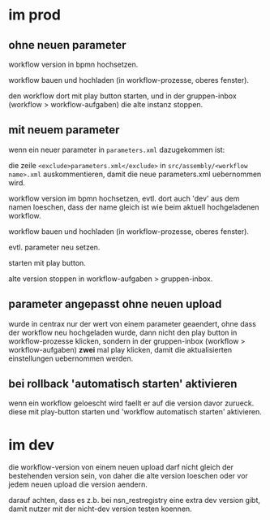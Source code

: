 # im prod

## ohne neuen parameter

workflow version in bpmn hochsetzen.

workflow bauen und hochladen (in workflow-prozesse, oberes fenster).

den workflow dort mit play button starten, und in
der gruppen-inbox (workflow > workflow-aufgaben) die alte instanz
stoppen.


## mit neuem parameter

wenn ein neuer parameter in `parameters.xml` dazugekommen ist:

die zeile `<exclude>parameters.xml</exclude>` in `src/assembly/<workflow name>.xml` auskommentieren, damit die neue parameters.xml uebernommen wird.

workflow version im bpmn hochsetzen, evtl. dort auch 'dev' aus dem namen loeschen, dass der name gleich ist wie beim aktuell hochgeladenen workflow.

workflow bauen und hochladen (in workflow-prozesse, oberes fenster).

evtl. parameter neu setzen.

starten mit play button.

alte version stoppen in workflow-aufgaben > gruppen-inbox.

## parameter angepasst ohne neuen upload

wurde in centrax nur der wert von einem parameter geaendert, ohne dass der 
workflow neu hochgeladen wurde, dann nicht den play button in workflow-prozesse klicken, sondern in der
gruppen-inbox (workflow > workflow-aufgaben) **zwei** mal play
klicken, damit die aktualisierten einstellungen uebernommen werden.

## bei rollback 'automatisch starten' aktivieren

wenn ein workflow geloescht wird faellt er auf die version davor zurueck.  diese mit play-button starten und 'workflow automatisch starten' aktivieren.


# im dev

die workflow-version von einem neuen upload darf nicht gleich der bestehenden version sein, von daher die alte version loeschen oder vor jedem neuen upload die version aendern.

darauf achten, dass es z.b. bei nsn_restregistry eine extra dev version gibt, damit nutzer mit der nicht-dev version testen koennen.




